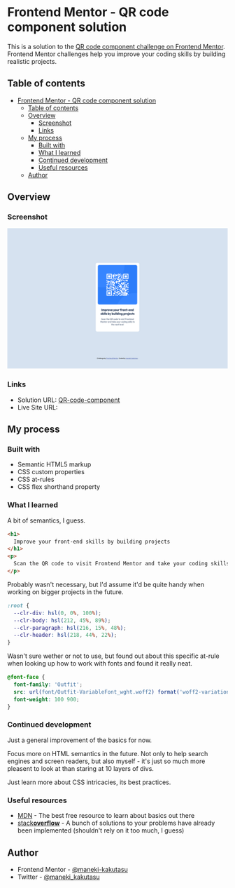 # Frontend Mentor - QR code component solution

This is a solution to the [QR code component challenge on Frontend Mentor](https://www.frontendmentor.io/challenges/qr-code-component-iux_sIO_H). Frontend Mentor challenges help you improve your coding skills by building realistic projects. 

## Table of contents

- [Frontend Mentor - QR code component solution](#frontend-mentor---qr-code-component-solution)
  - [Table of contents](#table-of-contents)
  - [Overview](#overview)
    - [Screenshot](#screenshot)
    - [Links](#links)
  - [My process](#my-process)
    - [Built with](#built-with)
    - [What I learned](#what-i-learned)
    - [Continued development](#continued-development)
    - [Useful resources](#useful-resources)
  - [Author](#author)

## Overview

### Screenshot

![Desktop](/images/Screenshot%202024-11-21%20at%2014-46-45%20Frontend%20Mentor%20QR%20code%20component.png)

### Links

- Solution URL: [QR-code-component](https://github.com/maneki-kakutasu/QR-code-component)
- Live Site URL: []()

## My process

### Built with

- Semantic HTML5 markup
- CSS custom properties
- CSS at-rules
- CSS flex shorthand property

### What I learned

A bit of semantics, I guess.
```html
<h1>
  Improve your front-end skills by building projects
</h1>
<p>
  Scan the QR code to visit Frontend Mentor and take your coding skills to the next level
</p>
```
Probably wasn't necessary, but I'd assume it'd be quite handy when working on bigger projects in the future.
```css
:root {
  --clr-div: hsl(0, 0%, 100%);
  --clr-body: hsl(212, 45%, 89%);
  --clr-paragraph: hsl(216, 15%, 48%);
  --clr-header: hsl(218, 44%, 22%);
}
```
Wasn't sure wether or not to use, but found out about this specific at-rule when looking up how to work with fonts and found it really neat.
```css
@font-face {
  font-family: 'Outfit';
  src: url(font/Outfit-VariableFont_wght.woff2) format('woff2-variations');
  font-weight: 100 900;
}
```

### Continued development

Just a general improvement of the basics for now.

Focus more on HTML semantics in the future. Not only to help search engines and screen readers, but also myself - it's just so much more pleasent to look at than staring at 10 layers of divs.

Just learn more about CSS intricacies, its best practices.

### Useful resources

- [MDN](https://developer.mozilla.org/en-US/) - The best free resource to learn about basics out there
- [stack**overflow**](https://stackoverflow.com/) - A bunch of solutions to your problems have already been implemented (shouldn't rely on it too much, I guess)

## Author

- Frontend Mentor - [@maneki-kakutasu](https://www.frontendmentor.io/profile/yourusername)
- Twitter - [@maneki_kakutasu](https://www.twitter.com/yourusername)

